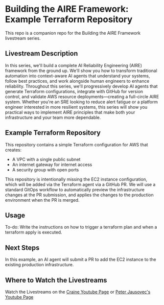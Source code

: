 # Building the AIRE Framework: Example Terraform Repository
This repo is a companion repo for the Building the AIRE Framework livestream series.

## Livestream Description

In this series, we'll build a complete AI Reliability Engineering (AIRE) framework from the ground up. We'll show you how to transform traditional automation into context-aware AI agents that understand your systems, follow best practices, and work alongside human engineers to enhance reliability. Throughout this series, we'll progressively develop AI agents that generate Terraform configurations, integrate with GitHub for version control, and validate AWS resource deployments—creating a full-circle AIRE system. Whether you're an SRE looking to reduce alert fatigue or a platform engineer interested in more resilient systems, this series will show you practical ways to implement AIRE principles that make both your infrastructure and your team more dependable.

## Example Terraform Repository

This repository contains a simple Terraform configuration for AWS that creates:
- A VPC with a single public subnet
- An internet gateway for internet access
- A security group with open ports

This repository is intentionally missing the EC2 instance configuration, which will be added via the Terraform agent via a  GitHub PR.  We will use a standard GitOps workflow to automatically preview the infrastructure changes at the PR submission, and applies the changes to the production environment when the PR is merged.

## Usage

To-do: Write the instructions on how to trigger a terraform plan and when a terraform apply is executed.

## Next Steps

In this example, an AI agent will submit a PR to add the EC2 instance to the existing production infrastructure.

## Where to Watch the Livestreams

Watch the Livestreams on the [Craine Youtube Page](https://youtube.com/playlist?list=PLWCdcuIgBGQPQKRAMR6RpP6HVPObfv8lM&si=qbkW_cKSx60ZZhei) or [Peter Jausovec's Youtube Page](https://www.youtube.com/watch?v=paqxLLotp3k)

